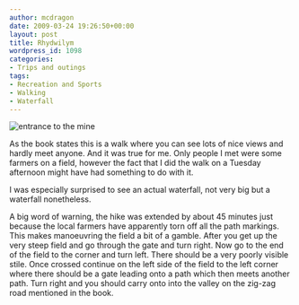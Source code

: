 ```yaml
---
author: mcdragon
date: 2009-03-24 19:26:50+00:00
layout: post
title: Rhydwilym
wordpress_id: 1098
categories:
- Trips and outings
tags:
- Recreation and Sports
- Walking
- Waterfall
---
```


![entrance to the mine](https://img.mcdowell.si/2009/03/Rhydwilym-waterfall.jpg "Entrance to the mine")

As the book states this is a walk where you can see lots of nice views and hardly meet anyone. And it was true for me. Only people I met were some farmers on a field, however the fact that I did the walk on a Tuesday afternoon might have had something to do with it.

I was especially surprised to see an actual waterfall, not very big but a waterfall nonetheless.

A big word of warning, the hike was extended by about 45 minutes just because the local farmers have apparently torn off all the path markings. This makes manoeuvring the field a bit of a gamble. After you get up the very steep field and go through the gate and turn right. Now go to the end of the field to the corner and turn left. There should be a very poorly visible stile. Once crossed continue on the left side of the field to the left corner where there should be a gate leading onto a path which then meets another path. Turn right and you should carry onto into the valley on the zig-zag road mentioned in the book.
